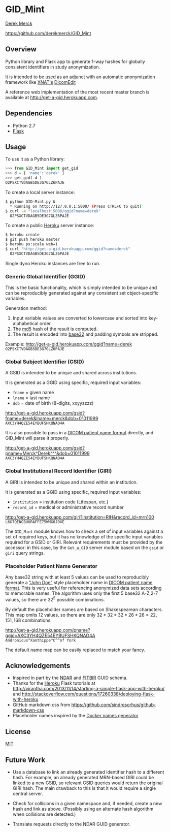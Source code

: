 # GID_Mint

[Derek Merck](email:derek_merck@brown.edu)  

<https://github.com/derekmerck/GID_Mint>


## Overview

Python library and Flask app to generate 1-way hashes for globally consistent identifiers in study anonymization.
 
It is intended to be used as an adjunct with an automatic anonymization framework like [XNAT's](http://www.xnat.org) [DicomEdit](http://nrg.wustl.edu/software/dicomedit/)

A reference web implementation of the most recent master branch is available at <http://get-a-gid.herokuapp.com>.


## Dependencies

- Python 2.7
- [Flask](http://flask.pocoo.org)


## Usage

To use it as a Python library:

````python
>>> from GID_Mint import get_gid
>>> d = { 'name':'derek' }
>>> get_gid( d )
O2PSXCTVDAGB5DE3G7GLZ6PAJE
````

To create a local server instance:

```bash
$ python GID-Mint.py &  
  * Running on http://127.0.0.1:5000/ (Press CTRL+C to quit)  
$ curl -4 "localhost:5000/ggid?name=derek"
  O2PSXCTVDAGB5DE3G7GLZ6PAJE  
```

To create a public [Heroku](http://www.heroku.com) server instance:

```bash
$ heroku create
$ git push heroku master
$ heroku ps:scale web=1
$ curl "http://get-a-gid.herokuapp.com/ggid?name=derek"
  O2PSXCTVDAGB5DE3G7GLZ6PAJE 
```

Single dyno Heroku instances are free to run.


### Generic Global Identifier (GGID)

This is the basic functionality, which is simply intended to be unique and can be reproducibly generated against any consistent set object-specific variables.

Generation method:

1. Input variable values are converted to lowercase and sorted into key-alphabetical order.
2. The [md5](http://en.wikipedia.org/wiki/MD5) hash of the result is computed.
3. The result is encoded into [base32](http://en.wikipedia.org/wiki/Base32) and padding symbols are stripped.

Example: <http://get-a-gid.herokuapp.com/ggid?name=derek>  
`O2PSXCTVDAGB5DE3G7GLZ6PAJE`


### Global Subject Identifier (GSID)

A GSID is intended to be unique and shared across institutions.

It is generated as a GGID using specific, required input variables:

- `fname` = given name
- `lname` = last name
- `dob` = date of birth (8-digits, xxyyzzzz)

<http://get-a-gid.herokuapp.com/gsid?fname=derek&lname=merck&dob=01011999>  
`AXC3YH4QZE54EYBUFSHKQNAO4A`

It is also possible to pass in a [DICOM patient name format][pname_fmt] directly, and GID_Mint will parse it properly.

[pname_fmt]:(http://support.dcmtk.org/docs/classDcmPersonName.html#f8ee9288b91b6842e4417185d548cda9)

<http://get-a-gid.herokuapp.com/gsid?pname=Merck^Derek^^^&dob=01011999>  
`AXC3YH4QZE54EYBUFSHKQNAO4A`

### Global Institutional Record Identifier (GIRI)

A GIRI is intended to be unique and shared within an institution.

It is generated as a GGID using specific, required input variables:

- `institution` = institution code (Lifespan, etc.)
- `record_id` = medical or administrative record number

<http://get-a-gid.herokuapp.com/giri?institution=RIH&record_id=mrn100>  
`L6G7QENCBUURAFFE75WMG6JDXE`

The `GID_Mint` module knows how to check a set of input variables against a set of required keys, but it has no knowledge of the specific input variables required for a GSID or GIRI.  Relevant requirements must be provided by the accessor: in this case, by the `Get_a_GID` server module based on the `gsid` or `giri` query strings.


### Placeholder Patient Name Generator

Any base32 string with at least 5 values can be used to reproducibly generate a ["John Doe"](http://en.wikipedia.org/wiki/John_Doe) style placeholder name in [DICOM patient name format][pname_fmt].  This is very useful for referencing anonymized data sets according to memorable names.  The algorithm uses only the first 5 base32 A-Z,2-7 values, so there are $32^5$ possible combinations.  

By default the placeholder names are based on Shakespearean characters.  This map omits 12 values, so there are only $32*32*32*26*26=22,151,168$ combinations.

<http://get-a-gid.herokuapp.com/pname?ggid=AXC3YH4QZE54EYBUFSHKQNAO4A>  
`Andronicus^Xanthippe^C^^of York`

The default name map can be easily replaced to match your fancy.


## Acknowledgements

- Inspired in part by the [NDAR](https://ndar.nih.gov/ndarpublicweb/tools.html) and [FITBIR](https://fitbir.nih.gov) GUID schema.
- Thanks for the [Heroku](http://www.heroku.com) Flask tutorials at <http://virantha.com/2013/11/14/starting-a-simple-flask-app-with-heroku/> and <http://stackoverflow.com/questions/17260338/deploying-flask-with-heroku>
- GitHub markdown css from <https://github.com/sindresorhus/github-markdown-css>
- Placeholder names inspired by the [Docker names generator](https://github.com/docker/docker/blob/master/pkg/namesgenerator/names-generator.go)


## License

[MIT](http://opensource.org/licenses/mit-license.html)


## Future Work

- Use a database to link an already generated identifier hash to a different hash.  For example, an already generated MRN-based GIRI could be linked to a new GSID, so relevant GSID queries would return the original GIRI hash.  The main drawback to this is that it would require a single central server.

- Check for collisions in a given namespace and, if needed, create a new hash and link as above.  (Possibly using an alternate hash algorithm when collisions are detected.)

- Translate requests directly to the NDAR GUID generator.